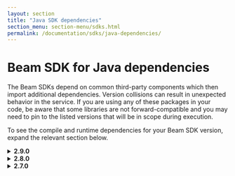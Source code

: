 ```yaml
---
layout: section
title: "Java SDK dependencies"
section_menu: section-menu/sdks.html
permalink: /documentation/sdks/java-dependencies/
---
```

<!--
Licensed under the Apache License, Version 2.0 (the "License");
you may not use this file except in compliance with the License.
You may obtain a copy of the License at

http://www.apache.org/licenses/LICENSE-2.0

Unless required by applicable law or agreed to in writing, software
distributed under the License is distributed on an "AS IS" BASIS,
WITHOUT WARRANTIES OR CONDITIONS OF ANY KIND, either express or implied.
See the License for the specific language governing permissions and
limitations under the License.
-->

# Beam SDK for Java dependencies

The Beam SDKs depend on common third-party components which then
import additional dependencies. Version collisions can result in unexpected
behavior in the service. If you are using any of these packages in your code, be
aware that some libraries are not forward-compatible and you may need to pin to
the listed versions that will be in scope during execution.

<p>To see the compile and runtime dependencies for your Beam SDK version, expand
the relevant section below.</p>

<details><summary markdown="span"><b>2.9.0</b></summary>

<p>Beam SDK for Java 2.9.0 has the following compile and runtime dependencies.</p>

<table class="table-bordered table-striped">
  <tr><th>GroupId</th><th>ArtifactId</th><th>Version</th></tr>
  <tr><td>org.apache.activemq</td><td>activemq-amqp</td><td>5.13.1</td></tr>
  <tr><td>org.apache.activemq</td><td>activemq-broker</td><td>5.13.1</td></tr>
  <tr><td>org.apache.activemq</td><td>activemq-client</td><td>5.13.1</td></tr>
  <tr><td>org.apache.activemq</td><td>activemq-jaas</td><td>5.13.1</td></tr>
  <tr><td>org.apache.activemq.tooling</td><td>activemq-junit</td><td>5.13.1</td></tr>
  <tr><td>org.apache.activemq</td><td>activemq-kahadb-store</td><td>5.13.1</td></tr>
  <tr><td>org.apache.activemq</td><td>activemq-mqtt</td><td>5.13.1</td></tr>
  <tr><td>org.apache.apex</td><td>apex-common</td><td>3.7.0</td></tr>
  <tr><td>org.apache.apex</td><td>apex-engine</td><td>3.7.0</td></tr>
  <tr><td>args4j</td><td>args4j</td><td>2.33</td></tr>
  <tr><td>org.apache.avro</td><td>avro</td><td>1.8.2</td></tr>
  <tr><td>com.google.cloud.bigdataoss</td><td>gcsio</td><td>1.9.0</td></tr>
  <tr><td>com.google.cloud.bigdataoss</td><td>util</td><td>1.9.0</td></tr>
  <tr><td>com.google.cloud.bigtable</td><td>bigtable-client-core</td><td>1.4.0</td></tr>
  <tr><td>net.bytebuddy</td><td>byte-buddy</td><td>1.9.3</td></tr>
  <tr><td>org.apache.commons</td><td>commons-compress</td><td>1.16.1</td></tr>
  <tr><td>org.apache.commons</td><td>commons-csv</td><td>1.4</td></tr>
  <tr><td>commons-io</td><td>commons-io</td><td>1.3.2</td></tr>
  <tr><td>commons-io</td><td>commons-io</td><td>2.5</td></tr>
  <tr><td>org.apache.commons</td><td>commons-lang3</td><td>3.6</td></tr>
  <tr><td>org.apache.commons</td><td>commons-math3</td><td>3.6.1</td></tr>
  <tr><td>com.google.cloud.datastore</td><td>datastore-v1-proto-client</td><td>1.6.0</td></tr>
  <tr><td>com.google.errorprone</td><td>error_prone_annotations</td><td>2.0.15</td></tr>
  <tr><td>com.google.api</td><td>gax-grpc</td><td>1.29.0</td></tr>
  <tr><td>com.google.api-client</td><td>google-api-client</td><td>1.27.0</td></tr>
  <tr><td>com.google.api-client</td><td>google-api-client-jackson2</td><td>1.27.0</td></tr>
  <tr><td>com.google.api-client</td><td>google-api-client-java6</td><td>1.27.0</td></tr>
  <tr><td>com.google.apis</td><td>google-api-services-bigquery</td><td>v2-rev20181104-1.27.0</td></tr>
  <tr><td>com.google.apis</td><td>google-api-services-clouddebugger</td><td>v2-rev20180801-1.27.0</td></tr>
  <tr><td>com.google.apis</td><td>google-api-services-cloudresourcemanager</td><td>v1-rev20181015-1.27.0</td></tr>
  <tr><td>com.google.apis</td><td>google-api-services-dataflow</td><td>v1b3-rev20181107-1.27.0</td></tr>
  <tr><td>com.google.apis</td><td>google-api-services-pubsub</td><td>v1-rev20181105-1.27.0</td></tr>
  <tr><td>com.google.apis</td><td>google-api-services-storage</td><td>v1-rev20181013-1.27.0</td></tr>
  <tr><td>com.google.auth</td><td>google-auth-library-credentials</td><td>0.10.0</td></tr>
  <tr><td>com.google.auth</td><td>google-auth-library-oauth2-http</td><td>0.10.0</td></tr>
  <tr><td>com.google.cloud</td><td>google-cloud-bigquery</td><td>1.27.0</td></tr>
  <tr><td>com.google.cloud</td><td>google-cloud-core</td><td>1.36.0</td></tr>
  <tr><td>com.google.cloud</td><td>google-cloud-core-grpc</td><td>1.36.0</td></tr>
  <tr><td>com.google.cloud.dataflow</td><td>google-cloud-dataflow-java-proto-library-all</td><td>0.5.160304</td></tr>
  <tr><td>com.google.cloud</td><td>google-cloud-spanner</td><td>0.54.0-beta</td></tr>
  <tr><td>com.google.http-client</td><td>google-http-client</td><td>1.27.0</td></tr>
  <tr><td>com.google.http-client</td><td>google-http-client-jackson</td><td>1.27.0</td></tr>
  <tr><td>com.google.http-client</td><td>google-http-client-jackson2</td><td>1.27.0</td></tr>
  <tr><td>com.google.http-client</td><td>google-http-client-protobuf</td><td>1.27.0</td></tr>
  <tr><td>com.google.oauth-client</td><td>google-oauth-client</td><td>1.27.0</td></tr>
  <tr><td>com.google.oauth-client</td><td>google-oauth-client-java6</td><td>1.27.0</td></tr>
  <tr><td>io.grpc</td><td>grpc-all</td><td>1.13.1</td></tr>
  <tr><td>io.grpc</td><td>grpc-auth</td><td>1.13.1</td></tr>
  <tr><td>io.grpc</td><td>grpc-core</td><td>1.13.1</td></tr>
  <tr><td>com.google.api.grpc</td><td>grpc-google-cloud-pubsub-v1</td><td>1.18.0</td></tr>
  <tr><td>io.grpc</td><td>grpc-netty</td><td>1.13.1</td></tr>
  <tr><td>io.grpc</td><td>grpc-protobuf-lite</td><td>1.13.1</td></tr>
  <tr><td>io.grpc</td><td>grpc-protobuf</td><td>1.13.1</td></tr>
  <tr><td>io.grpc</td><td>grpc-stub</td><td>1.13.1</td></tr>
  <tr><td>com.google.guava</td><td>guava</td><td>20.0</td></tr>
  <tr><td>com.google.guava</td><td>guava-testlib</td><td>20.0</td></tr>
  <tr><td>org.apache.hadoop</td><td>hadoop-client</td><td>3.2.0</td></tr>
  <tr><td>org.apache.hadoop</td><td>hadoop-common</td><td>2.7.3</td></tr>
  <tr><td>org.apache.hadoop</td><td>hadoop-hdfs</td><td>2.7.3</td></tr>
  <tr><td>org.apache.hadoop</td><td>hadoop-mapreduce-client-core</td><td>2.7.3</td></tr>
  <tr><td>org.apache.hadoop</td><td>hadoop-minicluster</td><td>2.7.3</td></tr>
  <tr><td>org.hamcrest</td><td>hamcrest-core</td><td>1.3</td></tr>
  <tr><td>org.hamcrest</td><td>hamcrest-library</td><td>1.3</td></tr>
  <tr><td>com.fasterxml.jackson.core</td><td>jackson-annotations</td><td>2.9.5</td></tr>
  <tr><td>com.fasterxml.jackson.core</td><td>jackson-core</td><td>2.9.5</td></tr>
  <tr><td>com.fasterxml.jackson.core</td><td>jackson-databind</td><td>2.9.5</td></tr>
  <tr><td>com.fasterxml.jackson.dataformat</td><td>jackson-dataformat-cbor</td><td>2.9.5</td></tr>
  <tr><td>com.fasterxml.jackson.dataformat</td><td>jackson-dataformat-yaml</td><td>2.9.5</td></tr>
  <tr><td>com.fasterxml.jackson.datatype</td><td>jackson-datatype-joda</td><td>2.9.5</td></tr>
  <tr><td>com.fasterxml.jackson.module</td><td>jackson-module-scala_2.11</td><td>2.9.5</td></tr>
  <tr><td>javax.xml.bind</td><td>jaxb-api</td><td>2.2.12</td></tr>
  <tr><td>joda-time</td><td>joda-time</td><td>2.4</td></tr>
  <tr><td>junit</td><td>junit</td><td>4.12</td></tr>
  <tr><td>org.apache.kafka</td><td>kafka_2.11</td><td>1.0.0</td></tr>
  <tr><td>org.apache.kafka</td><td>kafka-clients</td><td>1.0.0</td></tr>
  <tr><td>org.apache.apex</td><td>malhar-library</td><td>3.4.0</td></tr>
  <tr><td>org.mockito</td><td>mockito-core</td><td>1.10.19</td></tr>
  <tr><td>io.netty</td><td>netty-handler</td><td>4.1.25.Final</td></tr>
  <tr><td>io.netty</td><td>netty-tcnative-boringssl-static</td><td>2.0.8.Final</td></tr>
  <tr><td>io.netty</td><td>netty-transport-native-epoll</td><td>4.1.25.Final</td></tr>
  <tr><td>org.postgresql</td><td>postgresql</td><td>42.2.2</td></tr>
  <tr><td>org.powermock</td><td>powermock-mockito-release-full</td><td>1.6.4</td></tr>
  <tr><td>com.google.protobuf</td><td>protobuf-java</td><td>3.6.0</td></tr>
  <tr><td>com.google.protobuf</td><td>protobuf-java-util</td><td>3.6.0</td></tr>
  <tr><td>com.google.api.grpc</td><td>proto-google-cloud-pubsub-v1</td><td>1.18.0</td></tr>
  <tr><td>com.google.api.grpc</td><td>proto-google-cloud-spanner-admin-database-v1</td><td>0.19.0</td></tr>
  <tr><td>com.google.api.grpc</td><td>proto-google-common-protos</td><td>1.12.0</td></tr>
  <tr><td>org.slf4j</td><td>slf4j-api</td><td>1.7.25</td></tr>
  <tr><td>org.slf4j</td><td>slf4j-jdk14</td><td>1.7.25</td></tr>
  <tr><td>org.slf4j</td><td>slf4j-log4j12</td><td>1.7.25</td></tr>
  <tr><td>org.slf4j</td><td>slf4j-simple</td><td>1.7.25</td></tr>
  <tr><td>org.xerial.snappy</td><td>snappy-java</td><td>1.1.4</td></tr>
  <tr><td>org.apache.spark</td><td>spark-core_2.11</td><td>2.3.2</td></tr>
  <tr><td>org.apache.spark</td><td>spark-network-common_2.11</td><td>2.3.2</td></tr>
  <tr><td>org.apache.spark</td><td>spark-streaming_2.11</td><td>2.3.2</td></tr>
  <tr><td>org.codehaus.woodstox</td><td>stax2-api</td><td>3.1.4</td></tr>
  <tr><td>org.codehaus.woodstox</td><td>woodstox-core-asl</td><td>4.4.1</td></tr>
  <tr><td>com.pholser</td><td>junit-quickcheck-core</td><td>0.8</td></tr>
</table>

</details>

<details><summary markdown="span"><b>2.8.0</b></summary>

<p>Beam SDK for Java 2.8.0 has the following compile and runtime dependencies.</p>

<table class="table-bordered table-striped">
  <tr><th>GroupId</th><th>ArtifactId</th><th>Version</th></tr>
  <tr><td>org.apache.activemq</td><td>activemq-amqp</td><td>5.13.1</td></tr>
  <tr><td>org.apache.activemq</td><td>activemq-broker</td><td>5.13.1</td></tr>
  <tr><td>org.apache.activemq</td><td>activemq-client</td><td>5.13.1</td></tr>
  <tr><td>org.apache.activemq</td><td>activemq-jaas</td><td>5.13.1</td></tr>
  <tr><td>org.apache.activemq.tooling</td><td>activemq-junit</td><td>5.13.1</td></tr>
  <tr><td>org.apache.activemq</td><td>activemq-kahadb-store</td><td>5.13.1</td></tr>
  <tr><td>org.apache.activemq</td><td>activemq-mqtt</td><td>5.13.1</td></tr>
  <tr><td>org.apache.apex</td><td>apex-common</td><td>3.7.0</td></tr>
  <tr><td>org.apache.apex</td><td>apex-engine</td><td>3.7.0</td></tr>
  <tr><td>com.google.api</td><td>api-common</td><td>1.6.0</td></tr>
  <tr><td>args4j</td><td>args4j</td><td>2.33</td></tr>
  <tr><td>org.apache.avro</td><td>avro</td><td>1.8.2</td></tr>
  <tr><td>com.google.cloud.bigtable</td><td>bigtable-client-core</td><td>1.4.0</td></tr>
  <tr><td>net.bytebuddy</td><td>byte-buddy</td><td>1.8.11</td></tr>
  <tr><td>org.apache.commons</td><td>commons-compress</td><td>1.16.1</td></tr>
  <tr><td>org.apache.commons</td><td>commons-csv</td><td>1.4</td></tr>
  <tr><td>commons-io</td><td>commons-io</td><td>1.3.2</td></tr>
  <tr><td>commons-io</td><td>commons-io</td><td>2.5</td></tr>
  <tr><td>org.apache.commons</td><td>commons-lang3</td><td>3.6</td></tr>
  <tr><td>org.apache.commons</td><td>commons-math3</td><td>3.6.1</td></tr>
  <tr><td>com.google.cloud.datastore</td><td>datastore-v1-proto-client</td><td>1.6.0</td></tr>
  <tr><td>com.google.errorprone</td><td>error_prone_annotations</td><td>2.0.15</td></tr>
  <tr><td>com.google.api</td><td>gax-grpc</td><td>1.29.0</td></tr>
  <tr><td>com.google.cloud.bigdataoss</td><td>gcsio</td><td>1.9.0</td></tr>
  <tr><td>com.google.api-client</td><td>google-api-client-jackson2</td><td>1.24.1</td></tr>
  <tr><td>com.google.api-client</td><td>google-api-client-java6</td><td>1.24.1</td></tr>
  <tr><td>com.google.api-client</td><td>google-api-client</td><td>1.24.1</td></tr>
  <tr><td>com.google.apis</td><td>google-api-services-bigquery</td><td>v2-rev402-1.24.1</td></tr>
  <tr><td>com.google.apis</td><td>google-api-services-clouddebugger</td><td>v2-rev253-1.24.1</td></tr>
  <tr><td>com.google.apis</td><td>google-api-services-cloudresourcemanager</td><td>v1-rev502-1.24.1</td></tr>
  <tr><td>com.google.apis</td><td>google-api-services-dataflow</td><td>v1b3-rev257-1.24.1</td></tr>
  <tr><td>com.google.apis</td><td>google-api-services-pubsub</td><td>v1-rev399-1.24.1</td></tr>
  <tr><td>com.google.apis</td><td>google-api-services-storage</td><td>v1-rev136-1.24.1</td></tr>
  <tr><td>com.google.auth</td><td>google-auth-library-credentials</td><td>0.10.0</td></tr>
  <tr><td>com.google.auth</td><td>google-auth-library-oauth2-http</td><td>0.10.0</td></tr>
  <tr><td>com.google.cloud</td><td>google-cloud-core-grpc</td><td>1.36.0</td></tr>
  <tr><td>com.google.cloud</td><td>google-cloud-core</td><td>1.36.0</td></tr>
  <tr><td>com.google.cloud.dataflow</td><td>google-cloud-dataflow-java-proto-library-all</td><td>0.5.160304</td></tr>
  <tr><td>com.google.cloud</td><td>google-cloud-spanner</td><td>0.54.0-beta</td></tr>
  <tr><td>com.google.http-client</td><td>google-http-client-jackson2</td><td>1.24.1</td></tr>
  <tr><td>com.google.http-client</td><td>google-http-client-jackson</td><td>1.24.1</td></tr>
  <tr><td>com.google.http-client</td><td>google-http-client-protobuf</td><td>1.24.1</td></tr>
  <tr><td>com.google.http-client</td><td>google-http-client</td><td>1.24.1</td></tr>
  <tr><td>com.google.oauth-client</td><td>google-oauth-client-java6</td><td>1.24.1</td></tr>
  <tr><td>com.google.oauth-client</td><td>google-oauth-client</td><td>1.24.1</td></tr>
  <tr><td>io.grpc</td><td>grpc-all</td><td>1.13.1</td></tr>
  <tr><td>io.grpc</td><td>grpc-auth</td><td>1.13.1</td></tr>
  <tr><td>io.grpc</td><td>grpc-core</td><td>1.13.1</td></tr>
  <tr><td>com.google.api.grpc</td><td>grpc-google-cloud-bigtable-v2</td><td>0.19.0</td></tr>
  <tr><td>com.google.api.grpc</td><td>grpc-google-cloud-pubsub-v1</td><td>1.18.0</td></tr>
  <tr><td>io.grpc</td><td>grpc-netty</td><td>1.13.1</td></tr>
  <tr><td>io.grpc</td><td>grpc-protobuf-lite</td><td>1.13.1</td></tr>
  <tr><td>io.grpc</td><td>grpc-protobuf</td><td>1.13.1</td></tr>
  <tr><td>io.grpc</td><td>grpc-stub</td><td>1.13.1</td></tr>
  <tr><td>com.google.guava</td><td>guava</td><td>20.0</td></tr>
  <tr><td>com.google.guava</td><td>guava-testlib</td><td>20.0</td></tr>
  <tr><td>org.apache.hadoop</td><td>hadoop-client</td><td>3.2.0</td></tr>
  <tr><td>org.apache.hadoop</td><td>hadoop-common</td><td>2.7.3</td></tr>
  <tr><td>org.apache.hadoop</td><td>hadoop-hdfs</td><td>2.7.3</td></tr>
  <tr><td>org.apache.hadoop</td><td>hadoop-hdfs</td><td>2.7.3</td></tr>
  <tr><td>org.apache.hadoop</td><td>hadoop-mapreduce-client-core</td><td>2.7.3</td></tr>
  <tr><td>org.apache.hadoop</td><td>hadoop-minicluster</td><td>2.7.3</td></tr>
  <tr><td>org.hamcrest</td><td>hamcrest-core</td><td>1.3</td></tr>
  <tr><td>org.hamcrest</td><td>hamcrest-library</td><td>1.3</td></tr>
  <tr><td>com.fasterxml.jackson.core</td><td>jackson-annotations</td><td>2.9.5</td></tr>
  <tr><td>com.fasterxml.jackson.core</td><td>jackson-core</td><td>2.9.5</td></tr>
  <tr><td>com.fasterxml.jackson.core</td><td>jackson-databind</td><td>2.9.5</td></tr>
  <tr><td>com.fasterxml.jackson.dataformat</td><td>jackson-dataformat-cbor</td><td>2.9.5</td></tr>
  <tr><td>com.fasterxml.jackson.dataformat</td><td>jackson-dataformat-yaml</td><td>2.9.5</td></tr>
  <tr><td>com.fasterxml.jackson.datatype</td><td>jackson-datatype-joda</td><td>2.9.5</td></tr>
  <tr><td>com.fasterxml.jackson.module</td><td>jackson-module-scala_2.11</td><td>2.9.5</td></tr>
  <tr><td>javax.xml.bind</td><td>jaxb-api</td><td>2.2.12</td></tr>
  <tr><td>joda-time</td><td>joda-time</td><td>2.4</td></tr>
  <tr><td>com.pholser</td><td>junit-quickcheck-core</td><td>0.8</td></tr>
  <tr><td>junit</td><td>junit</td><td>4.12</td></tr>
  <tr><td>org.apache.kafka</td><td>kafka_2.11</td><td>1.0.0</td></tr>
  <tr><td>org.apache.kafka</td><td>kafka-clients</td><td>1.0.0</td></tr>
  <tr><td>org.apache.apex</td><td>malhar-library</td><td>3.4.0</td></tr>
  <tr><td>org.mockito</td><td>mockito-core</td><td>1.10.19</td></tr>
  <tr><td>io.netty</td><td>netty-handler</td><td>4.1.25.Final</td></tr>
  <tr><td>io.netty</td><td>netty-tcnative-boringssl-static</td><td>2.0.8.Final</td></tr>
  <tr><td>io.netty</td><td>netty-transport-native-epoll</td><td>4.1.25.Final</td></tr>
  <tr><td>org.postgresql</td><td>postgresql</td><td>42.2.2</td></tr>
  <tr><td>org.powermock</td><td>powermock-mockito-release-full</td><td>1.6.4</td></tr>
  <tr><td>com.google.protobuf</td><td>protobuf-java</td><td>3.6.0</td></tr>
  <tr><td>com.google.protobuf</td><td>protobuf-java-util</td><td>3.6.0</td></tr>
  <tr><td>com.google.api.grpc</td><td>proto-google-cloud-datastore-v1</td><td>0.19.0</td></tr>
  <tr><td>com.google.api.grpc</td><td>proto-google-cloud-pubsub-v1</td><td>1.18.0</td></tr>
  <tr><td>com.google.api.grpc</td><td>proto-google-cloud-spanner-admin-database-v1</td><td>0.19.0</td></tr>
  <tr><td>com.google.api.grpc</td><td>proto-google-common-protos</td><td>1.12.0</td></tr>
  <tr><td>org.slf4j</td><td>slf4j-api</td><td>1.7.25</td></tr>
  <tr><td>org.slf4j</td><td>slf4j-jdk14</td><td>1.7.25</td></tr>
  <tr><td>org.slf4j</td><td>slf4j-log4j12</td><td>1.7.25</td></tr>
  <tr><td>org.slf4j</td><td>slf4j-simple</td><td>1.7.25</td></tr>
  <tr><td>org.xerial.snappy</td><td>snappy-java</td><td>1.1.4</td></tr>
  <tr><td>org.apache.spark</td><td>spark-core_2.11</td><td>2.3.1</td></tr>
  <tr><td>org.apache.spark</td><td>spark-network-common_2.11</td><td>2.3.1</td></tr>
  <tr><td>org.apache.spark</td><td>spark-streaming_2.11</td><td>2.3.1</td></tr>
  <tr><td>org.codehaus.woodstox</td><td>stax2-api</td><td>3.1.4</td></tr>
  <tr><td>com.google.cloud.bigdataoss</td><td>util</td><td>1.9.0</td></tr>
  <tr><td>org.codehaus.woodstox</td><td>woodstox-core-asl</td><td>4.4.1</td></tr>
</table>

</details>

<details><summary markdown="span"><b>2.7.0</b></summary>

<p>Beam SDK for Java 2.7.0 has the following compile and runtime dependencies.</p>

<table class="table-bordered table-striped">
  <tr><th>GroupId</th><th>ArtifactId</th><th>Version</th></tr>
  <tr><td>org.apache.activemq</td><td>activemq-amqp</td><td>5.13.1</td></tr>
  <tr><td>org.apache.activemq</td><td>activemq-broker</td><td>5.13.1</td></tr>
  <tr><td>org.apache.activemq</td><td>activemq-client</td><td>5.13.1</td></tr>
  <tr><td>org.apache.activemq</td><td>activemq-jaas</td><td>5.13.1</td></tr>
  <tr><td>org.apache.activemq.tooling</td><td>activemq-junit</td><td>5.13.1</td></tr>
  <tr><td>org.apache.activemq</td><td>activemq-kahadb-store</td><td>5.13.1</td></tr>
  <tr><td>org.apache.activemq</td><td>activemq-mqtt</td><td>5.13.1</td></tr>
  <tr><td>org.apache.apex</td><td>apex-common</td><td>3.7.0</td></tr>
  <tr><td>org.apache.apex</td><td>apex-engine</td><td>3.7.0</td></tr>
  <tr><td>com.google.api</td><td>api-common</td><td>1.6.0</td></tr>
  <tr><td>args4j</td><td>args4j</td><td>2.33</td></tr>
  <tr><td>org.apache.avro</td><td>avro</td><td>1.8.2</td></tr>
  <tr><td>com.google.cloud.bigtable</td><td>bigtable-client-core</td><td>1.4.0</td></tr>
  <tr><td>net.bytebuddy</td><td>byte-buddy</td><td>1.8.11</td></tr>
  <tr><td>org.apache.commons</td><td>commons-compress</td><td>1.16.1</td></tr>
  <tr><td>org.apache.commons</td><td>commons-csv</td><td>1.4</td></tr>
  <tr><td>commons-io</td><td>commons-io</td><td>1.3.2</td></tr>
  <tr><td>commons-io</td><td>commons-io</td><td>2.5</td></tr>
  <tr><td>org.apache.commons</td><td>commons-lang3</td><td>3.6</td></tr>
  <tr><td>org.apache.commons</td><td>commons-math3</td><td>3.6.1</td></tr>
  <tr><td>com.google.cloud.datastore</td><td>datastore-v1-proto-client</td><td>1.6.0</td></tr>
  <tr><td>com.google.errorprone</td><td>error_prone_annotations</td><td>2.0.15</td></tr>
  <tr><td>com.google.api</td><td>gax-grpc</td><td>1.29.0</td></tr>
  <tr><td>com.google.cloud.bigdataoss</td><td>gcsio</td><td>1.9.0</td></tr>
  <tr><td>com.google.api-client</td><td>google-api-client-jackson2</td><td>1.23.0</td></tr>
  <tr><td>com.google.api-client</td><td>google-api-client-java6</td><td>1.23.0</td></tr>
  <tr><td>com.google.api-client</td><td>google-api-client</td><td>1.23.0</td></tr>
  <tr><td>com.google.apis</td><td>google-api-services-bigquery</td><td>v2-rev374-1.23.0</td></tr>
  <tr><td>com.google.apis</td><td>google-api-services-clouddebugger</td><td>v2-rev233-1.23.0</td></tr>
  <tr><td>com.google.apis</td><td>google-api-services-cloudresourcemanager</td><td>v1-rev477-1.23.0</td></tr>
  <tr><td>com.google.apis</td><td>google-api-services-dataflow</td><td>v1b3-rev221-1.23.0</td></tr>
  <tr><td>com.google.apis</td><td>google-api-services-pubsub</td><td>v1-rev382-1.23.0</td></tr>
  <tr><td>com.google.apis</td><td>google-api-services-storage</td><td>v1-rev124-1.23.0</td></tr>
  <tr><td>com.google.auth</td><td>google-auth-library-credentials</td><td>0.10.0</td></tr>
  <tr><td>com.google.auth</td><td>google-auth-library-oauth2-http</td><td>0.10.0</td></tr>
  <tr><td>com.google.cloud</td><td>google-cloud-core-grpc</td><td>1.36.0</td></tr>
  <tr><td>com.google.cloud</td><td>google-cloud-core</td><td>1.36.0</td></tr>
  <tr><td>com.google.cloud.dataflow</td><td>google-cloud-dataflow-java-proto-library-all</td><td>0.5.160304</td></tr>
  <tr><td>com.google.cloud</td><td>google-cloud-spanner</td><td>0.54.0-beta</td></tr>
  <tr><td>com.google.http-client</td><td>google-http-client-jackson2</td><td>1.23.0</td></tr>
  <tr><td>com.google.http-client</td><td>google-http-client-jackson</td><td>1.23.0</td></tr>
  <tr><td>com.google.http-client</td><td>google-http-client-protobuf</td><td>1.23.0</td></tr>
  <tr><td>com.google.http-client</td><td>google-http-client</td><td>1.23.0</td></tr>
  <tr><td>com.google.oauth-client</td><td>google-oauth-client-java6</td><td>1.23.0</td></tr>
  <tr><td>com.google.oauth-client</td><td>google-oauth-client</td><td>1.23.0</td></tr>
  <tr><td>io.grpc</td><td>grpc-all</td><td>1.13.1</td></tr>
  <tr><td>io.grpc</td><td>grpc-auth</td><td>1.13.1</td></tr>
  <tr><td>io.grpc</td><td>grpc-core</td><td>1.13.1</td></tr>
  <tr><td>com.google.api.grpc</td><td>grpc-google-cloud-bigtable-v2</td><td>0.19.0</td></tr>
  <tr><td>com.google.api.grpc</td><td>grpc-google-cloud-pubsub-v1</td><td>1.18.0</td></tr>
  <tr><td>io.grpc</td><td>grpc-netty</td><td>1.13.1</td></tr>
  <tr><td>io.grpc</td><td>grpc-protobuf-lite</td><td>1.13.1</td></tr>
  <tr><td>io.grpc</td><td>grpc-protobuf</td><td>1.13.1</td></tr>
  <tr><td>io.grpc</td><td>grpc-stub</td><td>1.13.1</td></tr>
  <tr><td>com.google.guava</td><td>guava</td><td>20.0</td></tr>
  <tr><td>com.google.guava</td><td>guava-testlib</td><td>20.0</td></tr>
  <tr><td>org.apache.hadoop</td><td>hadoop-client</td><td>3.2.0</td></tr>
  <tr><td>org.apache.hadoop</td><td>hadoop-common</td><td>2.7.3</td></tr>
  <tr><td>org.apache.hadoop</td><td>hadoop-hdfs</td><td>2.7.3</td></tr>
  <tr><td>org.apache.hadoop</td><td>hadoop-hdfs</td><td>2.7.3</td></tr>
  <tr><td>org.apache.hadoop</td><td>hadoop-mapreduce-client-core</td><td>2.7.3</td></tr>
  <tr><td>org.apache.hadoop</td><td>hadoop-minicluster</td><td>2.7.3</td></tr>
  <tr><td>org.hamcrest</td><td>hamcrest-core</td><td>1.3</td></tr>
  <tr><td>org.hamcrest</td><td>hamcrest-library</td><td>1.3</td></tr>
  <tr><td>com.fasterxml.jackson.core</td><td>jackson-annotations</td><td>2.9.5</td></tr>
  <tr><td>com.fasterxml.jackson.core</td><td>jackson-core</td><td>2.9.5</td></tr>
  <tr><td>com.fasterxml.jackson.core</td><td>jackson-databind</td><td>2.9.5</td></tr>
  <tr><td>com.fasterxml.jackson.dataformat</td><td>jackson-dataformat-cbor</td><td>2.9.5</td></tr>
  <tr><td>com.fasterxml.jackson.dataformat</td><td>jackson-dataformat-yaml</td><td>2.9.5</td></tr>
  <tr><td>com.fasterxml.jackson.datatype</td><td>jackson-datatype-joda</td><td>2.9.5</td></tr>
  <tr><td>com.fasterxml.jackson.module</td><td>jackson-module-scala_2.11</td><td>2.9.5</td></tr>
  <tr><td>javax.xml.bind</td><td>jaxb-api</td><td>2.2.12</td></tr>
  <tr><td>joda-time</td><td>joda-time</td><td>2.4</td></tr>
  <tr><td>com.pholser</td><td>junit-quickcheck-core</td><td>0.8</td></tr>
  <tr><td>junit</td><td>junit</td><td>4.12</td></tr>
  <tr><td>org.apache.kafka</td><td>kafka_2.11</td><td>1.0.0</td></tr>
  <tr><td>org.apache.kafka</td><td>kafka-clients</td><td>1.0.0</td></tr>
  <tr><td>org.apache.apex</td><td>malhar-library</td><td>3.4.0</td></tr>
  <tr><td>org.mockito</td><td>mockito-core</td><td>1.10.19</td></tr>
  <tr><td>io.netty</td><td>netty-handler</td><td>4.1.25.Final</td></tr>
  <tr><td>io.netty</td><td>netty-tcnative-boringssl-static</td><td>2.0.8.Final</td></tr>
  <tr><td>io.netty</td><td>netty-transport-native-epoll</td><td>4.1.25.Final</td></tr>
  <tr><td>org.postgresql</td><td>postgresql</td><td>42.2.2</td></tr>
  <tr><td>org.powermock</td><td>powermock-mockito-release-full</td><td>1.6.4</td></tr>
  <tr><td>com.google.protobuf</td><td>protobuf-java</td><td>3.6.0</td></tr>
  <tr><td>com.google.protobuf</td><td>protobuf-java-util</td><td>3.6.0</td></tr>
  <tr><td>com.google.api.grpc</td><td>proto-google-cloud-datastore-v1</td><td>0.19.0</td></tr>
  <tr><td>com.google.api.grpc</td><td>proto-google-cloud-pubsub-v1</td><td>1.18.0</td></tr>
  <tr><td>com.google.api.grpc</td><td>proto-google-cloud-spanner-admin-database-v1</td><td>0.19.0</td></tr>
  <tr><td>com.google.api.grpc</td><td>proto-google-common-protos</td><td>1.12.0</td></tr>
  <tr><td>org.slf4j</td><td>slf4j-api</td><td>1.7.25</td></tr>
  <tr><td>org.slf4j</td><td>slf4j-jdk14</td><td>1.7.25</td></tr>
  <tr><td>org.slf4j</td><td>slf4j-log4j12</td><td>1.7.25</td></tr>
  <tr><td>org.slf4j</td><td>slf4j-simple</td><td>1.7.25</td></tr>
  <tr><td>org.xerial.snappy</td><td>snappy-java</td><td>1.1.4</td></tr>
  <tr><td>org.apache.spark</td><td>spark-core_2.11</td><td>2.3.1</td></tr>
  <tr><td>org.apache.spark</td><td>spark-network-common_2.11</td><td>2.3.1</td></tr>
  <tr><td>org.apache.spark</td><td>spark-streaming_2.11</td><td>2.3.1</td></tr>
  <tr><td>org.codehaus.woodstox</td><td>stax2-api</td><td>3.1.4</td></tr>
  <tr><td>com.google.cloud.bigdataoss</td><td>util</td><td>1.9.0</td></tr>
  <tr><td>org.codehaus.woodstox</td><td>woodstox-core-asl</td><td>4.4.1</td></tr>
</table>

</details>

